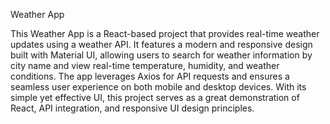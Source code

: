 Weather App

This Weather App is a React-based project that provides real-time weather updates using a weather API. It features a modern and responsive design built with Material UI, allowing users to search for weather information by city name and view real-time temperature, humidity, and weather conditions. The app leverages Axios for API requests and ensures a seamless user experience on both mobile and desktop devices. With its simple yet effective UI, this project serves as a great demonstration of React, API integration, and responsive UI design principles.

